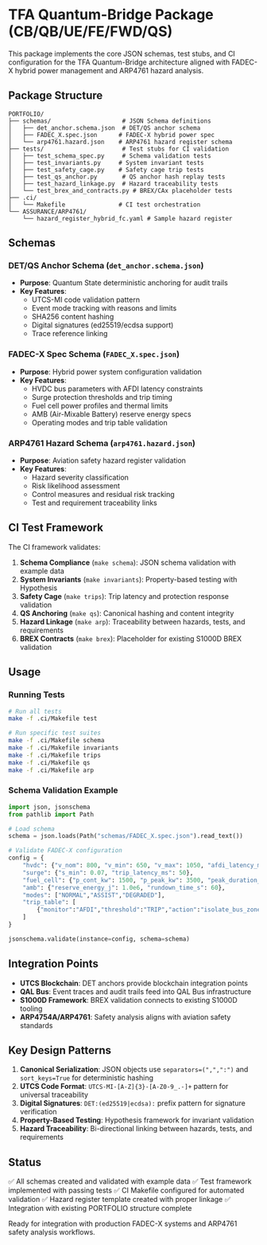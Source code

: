# TFA Quantum-Bridge Package (CB/QB/UE/FE/FWD/QS)

This package implements the core JSON schemas, test stubs, and CI configuration for the TFA Quantum-Bridge architecture aligned with FADEC-X hybrid power management and ARP4761 hazard analysis.

## Package Structure

```
PORTFOLIO/
├── schemas/                    # JSON Schema definitions
│   ├── det_anchor.schema.json  # DET/QS anchor schema
│   ├── FADEC_X.spec.json      # FADEC-X hybrid power spec
│   └── arp4761.hazard.json    # ARP4761 hazard register schema
├── tests/                      # Test stubs for CI validation
│   ├── test_schema_spec.py     # Schema validation tests
│   ├── test_invariants.py     # System invariant tests
│   ├── test_safety_cage.py    # Safety cage trip tests
│   ├── test_qs_anchor.py       # QS anchor hash replay tests
│   ├── test_hazard_linkage.py  # Hazard traceability tests
│   └── test_brex_and_contracts.py # BREX/CAx placeholder tests
├── .ci/
│   └── Makefile               # CI test orchestration
└── ASSURANCE/ARP4761/
    └── hazard_register_hybrid_fc.yaml # Sample hazard register
```

## Schemas

### DET/QS Anchor Schema (`det_anchor.schema.json`)
- **Purpose**: Quantum State deterministic anchoring for audit trails
- **Key Features**: 
  - UTCS-MI code validation pattern
  - Event mode tracking with reasons and limits
  - SHA256 content hashing
  - Digital signatures (ed25519/ecdsa support)
  - Trace reference linking

### FADEC-X Spec Schema (`FADEC_X.spec.json`)
- **Purpose**: Hybrid power system configuration validation
- **Key Features**:
  - HVDC bus parameters with AFDI latency constraints
  - Surge protection thresholds and trip timing
  - Fuel cell power profiles and thermal limits
  - AMB (Air-Mixable Battery) reserve energy specs
  - Operating modes and trip table validation

### ARP4761 Hazard Schema (`arp4761.hazard.json`)
- **Purpose**: Aviation safety hazard register validation
- **Key Features**:
  - Hazard severity classification
  - Risk likelihood assessment
  - Control measures and residual risk tracking
  - Test and requirement traceability links

## CI Test Framework

The CI framework validates:

1. **Schema Compliance** (`make schema`): JSON schema validation with example data
2. **System Invariants** (`make invariants`): Property-based testing with Hypothesis
3. **Safety Cage** (`make trips`): Trip latency and protection response validation
4. **QS Anchoring** (`make qs`): Canonical hashing and content integrity
5. **Hazard Linkage** (`make arp`): Traceability between hazards, tests, and requirements
6. **BREX Contracts** (`make brex`): Placeholder for existing S1000D BREX validation

## Usage

### Running Tests
```bash
# Run all tests
make -f .ci/Makefile test

# Run specific test suites
make -f .ci/Makefile schema
make -f .ci/Makefile invariants
make -f .ci/Makefile trips
make -f .ci/Makefile qs
make -f .ci/Makefile arp
```

### Schema Validation Example
```python
import json, jsonschema
from pathlib import Path

# Load schema
schema = json.loads(Path("schemas/FADEC_X.spec.json").read_text())

# Validate FADEC-X configuration
config = {
    "hvdc": {"v_nom": 800, "v_min": 650, "v_max": 1050, "afdi_latency_ms": 2},
    "surge": {"s_min": 0.07, "trip_latency_ms": 50},
    "fuel_cell": {"p_cont_kw": 1500, "p_peak_kw": 3500, "peak_duration_s": 300, "ramp_kw_per_s": 300},
    "amb": {"reserve_energy_j": 1.0e6, "rundown_time_s": 60},
    "modes": ["NORMAL","ASSIST","DEGRADED"],
    "trip_table": [
        {"monitor":"AFDI","threshold":"TRIP","action":"isolate_bus_zone; fc_cmd=0; mode=DEGRADED","latency_ms":2}
    ]
}

jsonschema.validate(instance=config, schema=schema)
```

## Integration Points

- **UTCS Blockchain**: DET anchors provide blockchain integration points
- **QAL Bus**: Event traces and audit trails feed into QAL Bus infrastructure
- **S1000D Framework**: BREX validation connects to existing S1000D tooling
- **ARP4754A/ARP4761**: Safety analysis aligns with aviation safety standards

## Key Design Patterns

1. **Canonical Serialization**: JSON objects use `separators=(",",":")` and `sort_keys=True` for deterministic hashing
2. **UTCS Code Format**: `UTCS-MI-[A-Z]{3}-[A-Z0-9_.-]+` pattern for universal traceability
3. **Digital Signatures**: `DET:(ed25519|ecdsa):` prefix pattern for signature verification
4. **Property-Based Testing**: Hypothesis framework for invariant validation
5. **Hazard Traceability**: Bi-directional linking between hazards, tests, and requirements

## Status

✅ All schemas created and validated with example data
✅ Test framework implemented with passing tests
✅ CI Makefile configured for automated validation
✅ Hazard register template created with proper linkage
✅ Integration with existing PORTFOLIO structure complete

Ready for integration with production FADEC-X systems and ARP4761 safety analysis workflows.